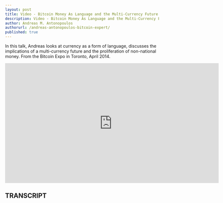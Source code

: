 ```yaml
---
layout: post
title: Video - Bitcoin Money As Language and the Multi-Currency Future
description: Video - Bitcoin Money As Language and the Multi-Currency Future
author: Andreas M. Antonopoulos
authorurl: /andreas-antonopoulos-bitcoin-expert/
published: true
---
```


<p>In this talk, Andreas looks at currency as a form of language, discusses the implications of a multi-currency future and the proliferation of non-national money. From the Bitcoin Expo in Toronto, April 2014.</p>

<center><iframe width="700" height="394" src="https://www.youtube.com/embed/bVEMa7YkefY?list=PLPQwGV1aLnTthcG265_FYSaV24hFScvC0" frameborder="0" allowfullscreen></iframe></center>

<h2>TRANSCRIPT</h2>
